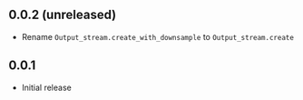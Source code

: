 ## 0.0.2 (unreleased)

- Rename `Output_stream.create_with_downsample` to `Output_stream.create`

## 0.0.1

- Initial release
